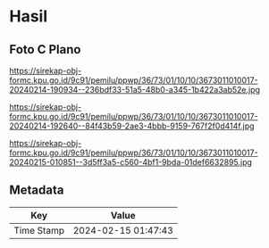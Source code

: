 # Hasil

## Foto C Plano

https://sirekap-obj-formc.kpu.go.id/9c91/pemilu/ppwp/36/73/01/10/10/3673011010017-20240214-190934--236bdf33-51a5-48b0-a345-1b422a3ab52e.jpg

https://sirekap-obj-formc.kpu.go.id/9c91/pemilu/ppwp/36/73/01/10/10/3673011010017-20240214-192640--84f43b59-2ae3-4bbb-9159-767f2f0d414f.jpg

https://sirekap-obj-formc.kpu.go.id/9c91/pemilu/ppwp/36/73/01/10/10/3673011010017-20240215-010851--3d5ff3a5-c560-4bf1-9bda-01def6632895.jpg


## Metadata

| Key        | Value               |
| ---------- | ------------------- |
| Time Stamp | 2024-02-15 01:47:43 |




